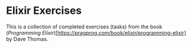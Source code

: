 # Elixir Exercises

This is a collection of completed exercises (tasks) from the book (_Programming Elixir_)[https://pragprog.com/book/elixir/programming-elixir] by Dave Thomas.
